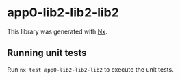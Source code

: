 # app0-lib2-lib2-lib2

This library was generated with [Nx](https://nx.dev).

## Running unit tests

Run `nx test app0-lib2-lib2-lib2` to execute the unit tests.
